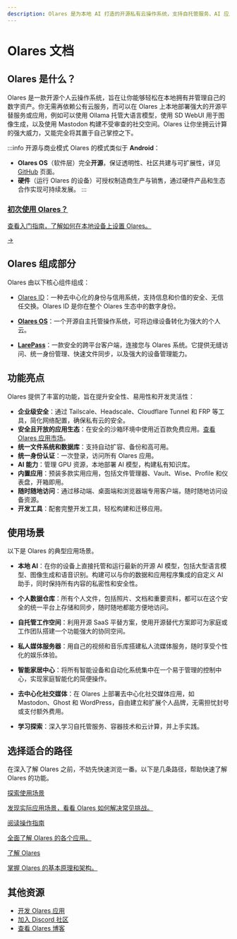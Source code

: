 ```yaml
---
description: Olares 是为本地 AI 打造的开源私有云操作系统，支持自托管服务、AI 应用部署、文件管理和安全协作，让你完全掌控数据。
---
```

# Olares 文档

## Olares 是什么？
Olares 是一款开源个人云操作系统，旨在让你能够轻松在本地拥有并管理自己的数字资产。你无需再依赖公有云服务，而可以在 Olares 上本地部署强大的开源平替服务或应用，例如可以使用 Ollama 托管大语言模型，使用 SD WebUI 用于图像生成，以及使用 Mastodon 构建不受审查的社交空间。Olares 让你坐拥云计算的强大威力，又能完全将其置于自己掌控之下。

:::info 开源与商业模式
Olares 的模式类似于 **Android**：
- **Olares OS**（软件层）完全**开源**，保证透明性、社区共建与可扩展性，详见 [GitHub](https://github.com/beclab/Olares) 页面。
- **硬件**（运行 Olares 的设备）可授权制造商生产与销售，通过硬件产品和生态合作实现可持续发展。 
:::

<div class="cta">
  <a href="./get-started/">
    <div class="content">
      <h3>初次使用 Olares？</h3>
      <p>查看入门指南，了解如何在本地设备上设置 Olares。</p>
    </div>
    <div class="arrow">→</div>
  </a>
</div>

## Olares 组成部分

Olares 由以下核心组件组成：

- [Olares ID](../developer/concepts/olares-id.md)：一种去中心化的身份与信用系统，支持信息和价值的安全、无信任交换。Olares ID 是你在整个 Olares 生态中的数字身份。

- [**Olares OS**](https://github.com/beclab/Olares)：一个开源自主托管操作系统，可将边缘设备转化为强大的个人云。

- [**LarePass**](./larepass/)：一款安全的跨平台客户端，连接您与 Olares 系统。它提供无缝访问、统一身份管理、快速文件同步，以及强大的设备管理能力。

## 功能亮点

Olares 提供了丰富的功能，旨在提升安全性、易用性和开发灵活性：

- **企业级安全**：通过 Tailscale、Headscale、Cloudflare Tunnel 和 FRP 等工具，简化网络配置，确保私有云的安全。
- **安全且开放的应用生态**：在安全的沙箱环境中使用近百款免费应用。[查看 Olares 应用市场](https://market.olares.com/)。
- **统一文件系统和数据库**：支持自动扩容、备份和高可用。
- **统一身份认证**：一次登录，访问所有 Olares 应用。
- **AI 能力**：管理 GPU 资源，本地部署 AI 模型，构建私有知识库。
- **内置应用**：预装多款实用应用，包括文件管理器、Vault、Wise、Profile 和仪表盘，开箱即用。
- **随时随地访问**：通过移动端、桌面端和浏览器端专用客户端，随时随地访问设备资源。
- **开发工具**：配套完整开发工具，轻松构建和迁移应用。

## 使用场景

以下是 Olares 的典型应用场景。

- **本地 AI**：在你的设备上直接托管和运行最新的开源 AI 模型，包括大型语言模型、图像生成和语音识别。构建可以与你的数据和应用程序集成的自定义 AI 助手，同时保持所有内容的私密性和安全性。

- **个人数据仓库**：所有个人文件，包括照片、文档和重要资料，都可以在这个安全的统一平台上存储和同步，随时随地都能方便地访问。

- **自托管工作空间**：利用开源 SaaS 平替方案，使用开源替代方案即可为家庭或工作团队搭建一个功能强大的协同空间。

- **私人媒体服务器**：用自己的视频和音乐库搭建私人流媒体服务，随时享受个性化的娱乐体验。

- **智能家居中心**：将所有智能设备和自动化系统集中在一个易于管理的控制中心，实现家庭智能化的简便操作。

- **去中心化社交媒体**：在 Olares 上部署去中心化社交媒体应用，如 Mastodon、Ghost 和 WordPress，自由建立和扩展个人品牌，无需担忧封号或支付额外费用。

- **学习探索**：深入学习自托管服务、容器技术和云计算，并上手实践。

## 选择适合的路径

在深入了解 Olares 之前，不妨先快速浏览一番。以下是几条路径，帮助快速了解 Olares 的功能。

<div class="cta-container">
  <a href="../use-cases/" class="cta-link">
    <p class="cta-title">探索使用场景</p>
    <p class="cta-description">发现实际应用场景，看看 Olares 如何解决常见挑战。</p>
  </a>
  <a href="olares/" class="cta-link">
    <p class="cta-title">阅读操作指南</p>
    <p class="cta-description">全面了解 Olares 的各个应用。</p>
  </a>
  <a href="../developer/concepts/" class="cta-link">
    <p class="cta-title">了解 Olares</p>
    <p class="cta-description">掌握 Olares 的基本原理和架构。</p>
  </a>
</div>

## 其他资源

- [开发 Olares 应用](../developer/develop/)
- [加入 Discord 社区](https://discord.gg/olares)
- [查看 Olares 博客](https://blog.olares.com/)